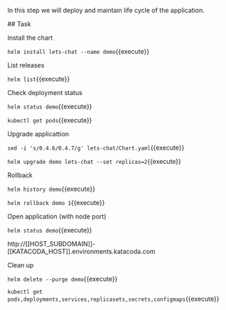 In this step we will deploy and maintain life cycle of the application.

## Task

Install the chart

`helm install lets-chat --name demo`{{execute}}

List releases

`helm list`{{execute}}

Check deployment status

`helm status demo`{{execute}}

`kubectl get pods`{{execute}}

Upgrade applicattion

`sed -i 's/0.4.6/0.4.7/g' lets-chat/Chart.yaml`{{execute}}

`helm upgrade demo lets-chat --set replicas=2`{{execute}}

Rollback

`helm history demo`{{execute}}

`helm rollback demo 1`{{execute}}

Open application (with node port)

`helm status demo`{{execute}}

http://[[HOST_SUBDOMAIN]]-[[KATACODA_HOST]].environments.katacoda.com

Clean up

`helm delete --purge demo`{{execute}}

`kubectl get pods,deployments,services,replicasets,secrets,configmaps`{{execute}}
